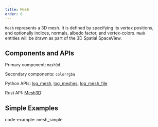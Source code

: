 ```yaml
---
title: Mesh
order: 6
---
```

`Mesh` represents a 3D mesh. It is defined by specifying its vertex positions, and optionally indices, normals,
albedo factor, and vertex-colors. `Mesh` entities will be drawn as part of the 3D Spatial SpaceView.

## Components and APIs
Primary component: `mesh3d`

Secondary components: `colorrgba`

Python APIs: [log_mesh](https://ref.rerun.io/docs/python/latest/common/spatial_primitives/#rerun.log_mesh), [log_meshes](https://ref.rerun.io/docs/python/latest/common/spatial_primitives/#rerun.log_meshes), [log_mesh_file](https://ref.rerun.io/docs/python/latest/common/spatial_primitives/#rerun.log_mesh_file)

Rust API: [Mesh3D](https://docs.rs/rerun/latest/rerun/components/enum.Mesh3D.html)

## Simple Examples

code-example: mesh_simple

<picture>
  <source media="(max-width: 480px)" srcset="https://static.rerun.io/mesh_simple/c13648317223585abe28df8bcaa8c933587558b6/480w.png">
  <source media="(max-width: 768px)" srcset="https://static.rerun.io/mesh_simple/c13648317223585abe28df8bcaa8c933587558b6/768w.png">
  <source media="(max-width: 1024px)" srcset="https://static.rerun.io/mesh_simple/c13648317223585abe28df8bcaa8c933587558b6/1024w.png">
  <source media="(max-width: 1200px)" srcset="https://static.rerun.io/mesh_simple/c13648317223585abe28df8bcaa8c933587558b6/1200w.png">
  <img src="https://static.rerun.io/mesh_simple/c13648317223585abe28df8bcaa8c933587558b6/full.png" alt="">
</picture>
